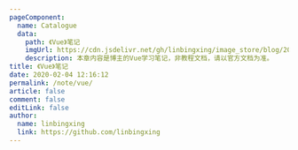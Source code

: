 ```yaml
---
pageComponent:
  name: Catalogue
  data:
    path: 《Vue》笔记
    imgUrl: https://cdn.jsdelivr.net/gh/linbingxing/image_store/blog/20200204143633.png
    description: 本章内容是博主的Vue学习笔记，非教程文档，请以官方文档为准。
title: 《Vue》笔记
date: 2020-02-04 12:16:12
permalink: /note/vue/
article: false
comment: false
editLink: false
author:
  name: linbingxing
  link: https://github.com/linbingxing
---
```


